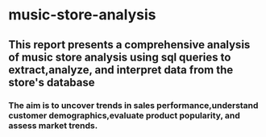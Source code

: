 # music-store-analysis
## This report presents a comprehensive analysis of music store analysis using sql queries to extract,analyze, and interpret data from the store's database
### The aim is to uncover trends in sales performance,understand customer demographics,evaluate product popularity, and assess market trends.
